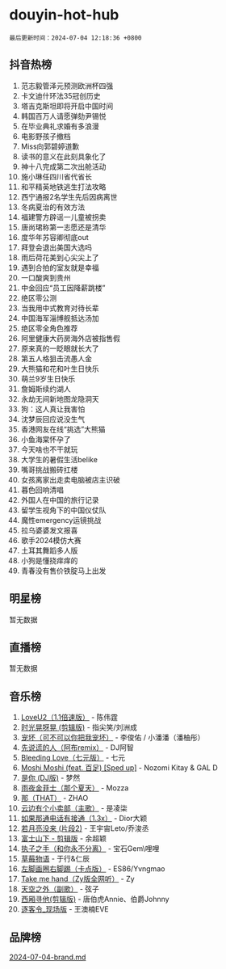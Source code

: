 # douyin-hot-hub

`最后更新时间：2024-07-04 12:18:36 +0800`

## 抖音热榜

1. 范志毅管泽元预测欧洲杯四强
1. 卡文迪什环法35冠创历史
1. 塔吉克斯坦即将开启中国时间
1. 韩国百万人请愿弹劾尹锡悦
1. 在毕业典礼求婚有多浪漫
1. 电影野孩子撤档
1. Miss向郭碧婷道歉
1. 读书的意义在此刻具象化了
1. 神十八完成第二次出舱活动
1. 施小琳任四川省代省长
1. 和平精英地铁逃生打法攻略
1. 西宁通报2名学生先后因病离世
1. 冬病夏治的有效方法
1. 福建警方辟谣一儿童被拐卖
1. 唐尚珺称第一志愿还是清华
1. 度华年苏容卿彻底out
1. 拜登会退出美国大选吗
1. 雨后荷花美到心尖尖上了
1. 遇到合拍的室友就是幸福
1. 一口酸爽到贵州
1. 中金回应“员工因降薪跳楼”
1. 绝区零公测
1. 当我用中式教育对待长辈
1. 中国海军淄博舰抵达汤加
1. 绝区零全角色推荐
1. 阿里健康大药房海外店被指售假
1. 原来真的一眨眼就长大了
1. 第五人格狙击流愚人金
1. 大熊猫和花和叶生日快乐
1. 萌兰9岁生日快乐
1. 詹姆斯续约湖人
1. 永劫无间新地图龙隐洞天
1. 狗：这人真让我害怕
1. 沈梦辰回应说没生气
1. 香港网友在线“挑选”大熊猫
1. 小鱼海棠怀孕了
1. 今天啥也不干就玩
1. 大学生的暑假生活belike
1. 嘴哥挑战搬砖扛楼
1. 女孩离家出走卖电脑被店主识破
1. 暮色回响清唱
1. 外国人在中国的旅行记录
1. 留学生视角下的中国仪仗队
1. 魔性emergency运镜挑战
1. 拉乌婆婆发文报喜
1. 歌手2024模仿大赛
1. 土耳其舞蹈多人版
1. 小狗是懂挠痒痒的
1. 青春没有售价铁腚马上出发

## 明星榜

暂无数据

## 直播榜

暂无数据

## 音乐榜

1. [LoveU2（1.1倍速版）](https://sf5-hl-cdn-tos.douyinstatic.com/obj/tos-cn-ve-2774/oQMeDffLaEmgMwgCOEMAFCI6INzoFPgWdD0rsa) - 陈伟霆
1. [时光晃呀晃 (剪辑版)](https://sf3-cdn-tos.douyinstatic.com/obj/tos-cn-ve-2774/o8ACeQem3gwI1x3GIYGAfKG0LJebKFRJDwRwyW) - 指尖笑/刘洲成
1. [宠坏（可不可以你把我宠坏）](https://sf6-cdn-tos.douyinstatic.com/obj/tos-cn-ve-2774/ocWI8ft2gd0rAfXKzvKGeMQM6fVLTLfA8UJzwl) - 李俊佑 / 小潘潘（潘柚彤）
1. [先说谎的人（阿布remix）](https://sf5-hl-cdn-tos.douyinstatic.com/obj/tos-cn-ve-2774/owQtOFmAzBgxBKDOYfeCTQTgE9cDORrOQqmCZy) - DJ阿智
1. [Bleeding Love（七元版）](https://sf5-hl-cdn-tos.douyinstatic.com/obj/tos-cn-ve-2774/oEgC9eZFHQ1MfSRnrfkzFp8AayDWqAQMABBgUs) - 七元
1. [Moshi Moshi (feat. 百足) [Sped up]](https://sf5-hl-cdn-tos.douyinstatic.com/obj/tos-cn-ve-2774/ocCPFQcXJLeroaIdQLIGAoeeYM3OAUYGDguHXz) - Nozomi Kitay & GAL D
1. [是你 (DJ版)](https://sf5-hl-cdn-tos.douyinstatic.com/obj/tos-cn-ve-2774/1ec766e572b34c42853ce6315d426850) - 梦然
1. [雨夜金菲士（那个夏天）](https://sf3-cdn-tos.douyinstatic.com/obj/tos-cn-ve-2774/osPmPLDWQBBE2Z6bftCgYwkFaF4pEYEneXaZQs) - Mozza
1. [那（THAT）](https://sf5-hl-cdn-tos.douyinstatic.com/obj/tos-cn-ve-2774/oIIWGeBZCnlGx9tl0gFlCfwlQbj7QWAD8HYAGg) - ZHAO
1. [云边有个小卖部（主歌）](https://sf5-hl-cdn-tos.douyinstatic.com/obj/tos-cn-ve-2774/okvgzOZylLA4WYUHkAhpy5DrCiqAmBjiMIkJp) - 是凌柒
1. [如果那通电话有接通（1.3x）](https://sf5-hl-cdn-tos.douyinstatic.com/obj/tos-cn-ve-2774/ocJeJKhUhAJG8EYZiEFfGFAPkD3beMQ5mwDv1e) - Dior大颖
1. [若月亮没来 (片段2)](https://sf5-hl-cdn-tos.douyinstatic.com/obj/tos-cn-ve-2774/ocQavLLjkCOeDxGyYeIMGgNAIwJ0QXE1Ve3Fzv) - 王宇宙Leto/乔浚丞
1. [富士山下 - 剪辑版](https://sf5-hl-cdn-tos.douyinstatic.com/obj/tos-cn-ve-2774/o4QGmeUZhQXvtC5BDkogeQni8WbdCBUJEYI12v) - 余超颖
1. [执子之手（和你永不分离）](https://sf5-hl-cdn-tos.douyinstatic.com/obj/tos-cn-ve-2774/oU4mUWISThYfqtA61VOl8PAQGeK2LGGQfFCZfY) - 宝石Gem\哩哩
1. [草莓物语](https://sf5-hl-cdn-tos.douyinstatic.com/obj/tos-cn-ve-2774/okynhJ7jEAIIZBfsLgYMEI8QC3WbQNN66RKzhT) - 于行&仁辰
1. [左脚画圈右脚踢（卡点版）](https://sf3-cdn-tos.douyinstatic.com/obj/tos-cn-ve-2774/oAoAIr8BJv8B7W4CEBMsaSfDWrAiF4izwIDMJg) - ES86/Yvngmao
1. [Take me hand（Zy版全网听）](https://sf5-hl-cdn-tos.douyinstatic.com/obj/tos-cn-ve-2774/owyUoUuVpA1I7BiszAYMSqbGseWQw8P7Ea2BiR) - Zy
1. [天空之外（副歌）](https://sf3-cdn-tos.douyinstatic.com/obj/tos-cn-ve-2774/oAYn0BTp8jS8iSyZSHMUWAikyvAWI1c7aiJTr) - 弦子
1. [西厢寻他(剪辑版)](https://sf5-hl-cdn-tos.douyinstatic.com/obj/tos-cn-ve-2774/oUsAVfAQKlRNxEv5qxvIB8o5qmIWUcXbzJKJhw) - 唐伯虎Annie、伯爵Johnny
1. [逐客令_现场版](https://sf5-hl-cdn-tos.douyinstatic.com/obj/tos-cn-ve-2774/okjvqFftEMAIgLPvI8f4MT5CZVyxmDQdBOwjBv) - 王澳楠EVE

## 品牌榜

[2024-07-04-brand.md](2024-07-04-brand.md)

